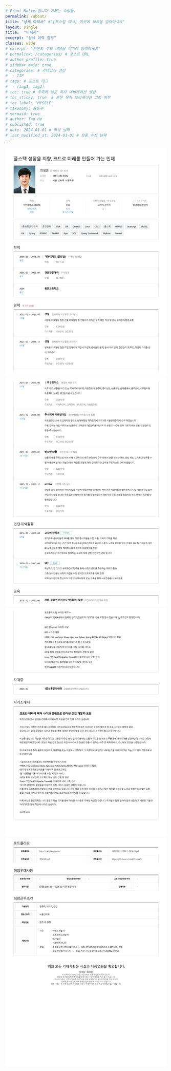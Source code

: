 ```yaml
---
# Front Matter입니다 아래는 속성들.
permalink: /about/
title: "상세 이력서" #"[포스팅 예시] 이곳에 제목을 입력하세요"
layout: single
title:  "이력서"
excerpt: "상세 이력 첨부"
classes: wide
# excerpt: "본문의 주요 내용을 여기에 입력하세요"
# permalink: /categories/ # 포스트 URL
# author_profile: true
# sidebar_main: true
# categories: # 카테고리 설정
#  - TIP
# tags: # 포스트 태그
#  - [tag1, tag2]
# toc: true # 우측에 본문 목차 네비게이션 생성
# toc_sticky: true  # 본문 목차 네비게이션 고정 여부
# toc_label: "MYSELF"
# taxonomy: 윤동주
# mermaid: true
# author: Tao He
# published: true
# date: 2024-01-01 # 작성 날짜
# last_modified_at: 2024-01-01 # 최종 수정 날짜
---
```


![01](/assets/images/0001.jpg)
![02](/assets/images/0002.jpg)
![03](/assets/images/0003.jpg)
![04](/assets/images/0004.jpg)